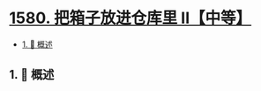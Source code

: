# [1580. 把箱子放进仓库里 II【中等】](https://github.com/Tdahuyou/TNotes.leetcode/tree/main/notes/1580.%20%E6%8A%8A%E7%AE%B1%E5%AD%90%E6%94%BE%E8%BF%9B%E4%BB%93%E5%BA%93%E9%87%8C%20II%E3%80%90%E4%B8%AD%E7%AD%89%E3%80%91)

<!-- region:toc -->

- [1. 📝 概述](#1--概述)

<!-- endregion:toc -->

## 1. 📝 概述

